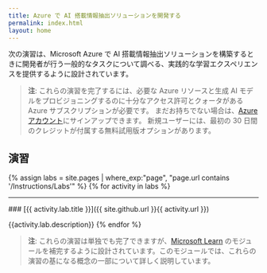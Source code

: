 ```yaml
---
title: Azure で AI 搭載情報抽出ソリューションを開発する
permalink: index.html
layout: home
---
```


次の演習は、Microsoft Azure で AI 搭載情報抽出ソリューションを構築するときに開発者が行う一般的なタスクについて調べる、実践的な学習エクスペリエンスを提供するように設計されています。

> **注**: これらの演習を完了するには、必要な Azure リソースと生成 AI モデルをプロビジョニングするのに十分なアクセス許可とクォータがある Azure サブスクリプションが必要です。 まだお持ちでない場合は、[Azure アカウント](https://azure.microsoft.com/free)にサインアップできます。 新規ユーザーには、最初の 30 日間のクレジットが付属する無料試用版オプションがあります。

## 演習

{% assign labs = site.pages | where_exp:"page", "page.url contains '/Instructions/Labs'" %} {% for activity in labs  %}
<hr>
### [{{ activity.lab.title }}]({{ site.github.url }}{{ activity.url }})

{{activity.lab.description}} {% endfor %}

> **注**: これらの演習は単独でも完了できますが、[Microsoft Learn](https://learn.microsoft.com/training/paths/ai-extract-information/) のモジュールを補完するように設計されています。このモジュールでは、これらの演習の基になる概念の一部について詳しく説明しています。
